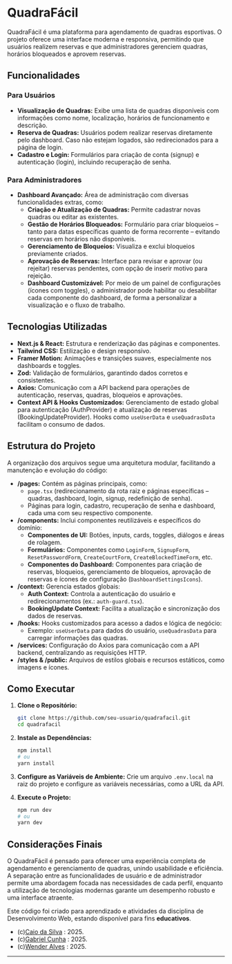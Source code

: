 # QuadraFácil

QuadraFácil é uma plataforma para agendamento de quadras esportivas. O projeto oferece uma interface moderna e responsiva, permitindo que usuários realizem reservas e que administradores gerenciem quadras, horários bloqueados e aprovem reservas.

## Funcionalidades

### Para Usuários

*   **Visualização de Quadras:** Exibe uma lista de quadras disponíveis com informações como nome, localização, horários de funcionamento e descrição.
*   **Reserva de Quadras:** Usuários podem realizar reservas diretamente pelo dashboard. Caso não estejam logados, são redirecionados para a página de login.
*   **Cadastro e Login:** Formulários para criação de conta (signup) e autenticação (login), incluindo recuperação de senha.

### Para Administradores

*   **Dashboard Avançado:** Área de administração com diversas funcionalidades extras, como:
    *   **Criação e Atualização de Quadras:** Permite cadastrar novas quadras ou editar as existentes.
    *   **Gestão de Horários Bloqueados:** Formulário para criar bloqueios – tanto para datas específicas quanto de forma recorrente – evitando reservas em horários não disponíveis.
    *   **Gerenciamento de Bloqueios:** Visualiza e exclui bloqueios previamente criados.
    *   **Aprovação de Reservas:** Interface para revisar e aprovar (ou rejeitar) reservas pendentes, com opção de inserir motivo para rejeição.
    *   **Dashboard Customizável:** Por meio de um painel de configurações (ícones com toggles), o administrador pode habilitar ou desabilitar cada componente do dashboard, de forma a personalizar a visualização e o fluxo de trabalho.

## Tecnologias Utilizadas

*   **Next.js & React:** Estrutura e renderização das páginas e componentes.
*   **Tailwind CSS:** Estilização e design responsivo.
*   **Framer Motion:** Animações e transições suaves, especialmente nos dashboards e toggles.
*   **Zod:** Validação de formulários, garantindo dados corretos e consistentes.
*   **Axios:** Comunicação com a API backend para operações de autenticação, reservas, quadras, bloqueios e aprovações.
*   **Context API & Hooks Customizados:** Gerenciamento de estado global para autenticação (AuthProvider) e atualização de reservas (BookingUpdateProvider). Hooks como `useUserData` e `useQuadrasData` facilitam o consumo de dados.

## Estrutura do Projeto

A organização dos arquivos segue uma arquitetura modular, facilitando a manutenção e evolução do código:

*   **/pages:**  Contém as páginas principais, como:
    *   `page.tsx` (redirecionamento da rota raiz e páginas específicas – quadras, dashboard, login, signup, redefinição de senha).
    *   Páginas para login, cadastro, recuperação de senha e dashboard, cada uma com seu respectivo componente.
*   **/components:** Inclui componentes reutilizáveis e específicos do domínio:
    *   **Componentes de UI:** Botões, inputs, cards, toggles, diálogos e áreas de rolagem.
    *   **Formulários:** Componentes como `LoginForm`, `SignupForm`, `ResetPasswordForm`, `CreateCourtForm`, `CreateBlockedTimeForm`, etc.
    *   **Componentes do Dashboard:** Componentes para criação de reservas, bloqueios, gerenciamento de bloqueios, aprovação de reservas e ícones de configuração (`DashboardSettingsIcons`).
*   **/context:** Gerencia estados globais:
    *   **Auth Context:** Controla a autenticação do usuário e redirecionamentos (ex.: `auth-guard.tsx`).
    *   **BookingUpdate Context:** Facilita a atualização e sincronização dos dados de reservas.
*   **/hooks:** Hooks customizados para acesso a dados e lógica de negócio:
    *   Exemplo: `useUserData` para dados do usuário, `useQuadrasData` para carregar informações das quadras.
*   **/services:** Configuração do Axios para comunicação com a API backend, centralizando as requisições HTTP.
*   **/styles & /public:** Arquivos de estilos globais e recursos estáticos, como imagens e ícones.

## Como Executar

1.  **Clone o Repositório:**

    ```bash
    git clone https://github.com/seu-usuario/quadrafacil.git
    cd quadrafacil
    ```

2.  **Instale as Dependências:**

    ```bash
    npm install
    # ou
    yarn install
    ```

3.  **Configure as Variáveis de Ambiente:** Crie um arquivo `.env.local` na raiz do projeto e configure as variáveis necessárias, como a URL da API.

4.  **Execute o Projeto:**

    ```bash
    npm run dev
    # ou
    yarn dev
    ```


## Considerações Finais

O QuadraFácil é pensado para oferecer uma experiência completa de agendamento e gerenciamento de quadras, unindo usabilidade e eficiência. A separação entre as funcionalidades de usuário e de administrador permite uma abordagem focada nas necessidades de cada perfil, enquanto a utilização de tecnologias modernas garante um desempenho robusto e uma interface atraente.

Este código foi criado para aprendizado e atividades da disciplina de Desenvolvimento Web, estando disponível para fins **educativos**.

- (c)[Caio da Silva](https://github.com/CaioSilvaCsv) : 2025.
- (c)[Gabriel Cunha](https://github.com/GahCunha) : 2025.
- (c)[Wender Alves](https://github.com/was8) : 2025.

---
